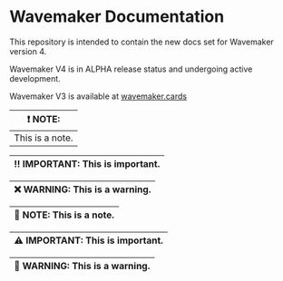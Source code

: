 # Wavemaker Documentation

This repository is intended to contain the new docs set for Wavemaker version 4.

Wavemaker V4 is in ALPHA release status and undergoing active development.

Wavemaker V3 is available at [wavemaker.cards](wavemaker.cards)


| :heavy_exclamation_mark: NOTE:|
| ------------ |
| This is a note.|

| :bangbang: **IMPORTANT**: This is important.|
| ------------ |

| :x: **WARNING**: This is a warning.|
| ------------ |



| :pushpin: **NOTE**: This is a note.|
| ------------ |

| :warning: **IMPORTANT**: This is important.|
| ------------ |

| :triangular_flag_on_post: **WARNING**: This is a warning.|
| ------------ |